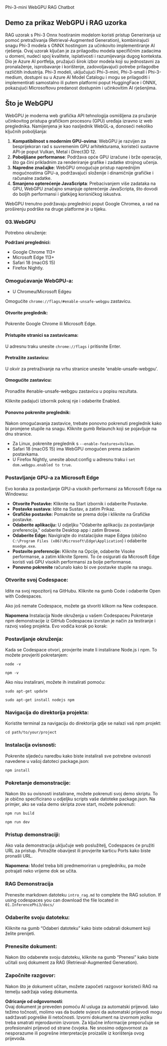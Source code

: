 Phi-3-mini WebGPU RAG Chatbot

## Demo za prikaz WebGPU i RAG uzorka
RAG uzorak s Phi-3 Onnx hostiranim modelom koristi pristup Generiranja uz pomoć pretraživanja (Retrieval-Augmented Generation), kombinirajući snagu Phi-3 modela s ONNX hostingom za učinkovito implementiranje AI rješenja. Ovaj uzorak ključan je za prilagodbu modela specifičnim zadacima u domeni, nudeći spoj kvalitete, isplativosti i razumijevanja dugog konteksta. Dio je Azure AI portfelja, pružajući širok izbor modela koji su jednostavni za pronalaženje, isprobavanje i korištenje, zadovoljavajući potrebe prilagodbe različitih industrija. Phi-3 modeli, uključujući Phi-3-mini, Phi-3-small i Phi-3-medium, dostupni su u Azure AI Model Catalogu i mogu se prilagoditi i implementirati samostalno ili putem platformi poput HuggingFace i ONNX, pokazujući Microsoftovu predanost dostupnim i učinkovitim AI rješenjima.

## Što je WebGPU
WebGPU je moderna web grafička API tehnologija osmišljena za pružanje učinkovitog pristupa grafičkom procesoru (GPU) uređaja izravno iz web preglednika. Namijenjena je kao nasljednik WebGL-a, donoseći nekoliko ključnih poboljšanja:

1. **Kompatibilnost s modernim GPU-ovima**: WebGPU je razvijen za besprijekoran rad s suvremenim GPU arhitekturama, koristeći sustavne API-je poput Vulkan, Metal i Direct3D 12.
2. **Poboljšane performanse**: Podržava opće GPU izračune i brže operacije, što ga čini prikladnim za renderiranje grafike i zadatke strojnog učenja.
3. **Napredne značajke**: WebGPU omogućuje pristup naprednijim mogućnostima GPU-a, podržavajući složenije i dinamičnije grafičke i računalne zadatke.
4. **Smanjeno opterećenje JavaScripta**: Prebacivanjem više zadataka na GPU, WebGPU značajno smanjuje opterećenje JavaScripta, što dovodi do boljih performansi i glatkijeg korisničkog iskustva.

WebGPU trenutno podržavaju preglednici poput Google Chromea, a rad na proširenju podrške na druge platforme je u tijeku.

### 03.WebGPU
Potrebno okruženje:

**Podržani preglednici:** 
- Google Chrome 113+
- Microsoft Edge 113+
- Safari 18 (macOS 15)
- Firefox Nightly.

### Omogućavanje WebGPU-a:

- U Chromeu/Microsoft Edgeu 

Omogućite `chrome://flags/#enable-unsafe-webgpu` zastavicu.

#### Otvorite preglednik:
Pokrenite Google Chrome ili Microsoft Edge.

#### Pristupite stranici sa zastavicama:
U adresnu traku unesite `chrome://flags` i pritisnite Enter.

#### Pretražite zastavicu:
U okvir za pretraživanje na vrhu stranice unesite 'enable-unsafe-webgpu'.

#### Omogućite zastavicu:
Pronađite #enable-unsafe-webgpu zastavicu u popisu rezultata.

Kliknite padajući izbornik pokraj nje i odaberite Enabled.

#### Ponovno pokrenite preglednik:

Nakon omogućavanja zastavice, trebate ponovno pokrenuti preglednik kako bi promjene stupile na snagu. Kliknite gumb Relaunch koji se pojavljuje na dnu stranice.

- Za Linux, pokrenite preglednik s `--enable-features=Vulkan`.
- Safari 18 (macOS 15) ima WebGPU omogućen prema zadanim postavkama.
- U Firefox Nightly, unesite about:config u adresnu traku i `set dom.webgpu.enabled to true`.

### Postavljanje GPU-a za Microsoft Edge 

Evo koraka za postavljanje GPU-a visokih performansi za Microsoft Edge na Windowsu:

- **Otvorite Postavke:** Kliknite na Start izbornik i odaberite Postavke.
- **Postavke sustava:** Idite na Sustav, a zatim Prikaz.
- **Grafičke postavke:** Pomaknite se prema dolje i kliknite na Grafičke postavke.
- **Odaberite aplikaciju:** U odjeljku "Odaberite aplikaciju za postavljanje preferencija," odaberite Desktop app i zatim Browse.
- **Odaberite Edge:** Navigirajte do instalacijske mape Edgea (obično `C:\Program Files (x86)\Microsoft\Edge\Application`) i odaberite `msedge.exe`.
- **Postavite preferencije:** Kliknite na Opcije, odaberite Visoke performanse, a zatim kliknite Spremi.
To će osigurati da Microsoft Edge koristi vaš GPU visokih performansi za bolje performanse.
- **Ponovno pokrenite** računalo kako bi ove postavke stupile na snagu.

### Otvorite svoj Codespace:
Idite na svoj repozitorij na GitHubu.
Kliknite na gumb Code i odaberite Open with Codespaces.

Ako još nemate Codespace, možete ga stvoriti klikom na New codespace.

**Napomena** Instalacija Node okruženja u vašem Codespaceu
Pokretanje npm demonstracije iz GitHub Codespacea izvrstan je način za testiranje i razvoj vašeg projekta. Evo vodiča korak po korak:

### Postavljanje okruženja:
Kada se Codespace otvori, provjerite imate li instalirane Node.js i npm. To možete provjeriti pokretanjem:
```
node -v
```
```
npm -v
```

Ako nisu instalirani, možete ih instalirati pomoću:
```
sudo apt-get update
```
```
sudo apt-get install nodejs npm
```

### Navigacija do direktorija projekta:
Koristite terminal za navigaciju do direktorija gdje se nalazi vaš npm projekt:
```
cd path/to/your/project
```

### Instalacija ovisnosti:
Pokrenite sljedeću naredbu kako biste instalirali sve potrebne ovisnosti navedene u vašoj datoteci package.json:

```
npm install
```

### Pokretanje demonstracije:
Nakon što su ovisnosti instalirane, možete pokrenuti svoj demo skriptu. To je obično specificirano u odjeljku scripts vaše datoteke package.json. Na primjer, ako se vaša demo skripta zove start, možete pokrenuti:

```
npm run build
```
```
npm run dev
```

### Pristup demonstraciji:
Ako vaša demonstracija uključuje web poslužitelj, Codespaces će pružiti URL za pristup. Potražite obavijest ili provjerite karticu Ports kako biste pronašli URL.

**Napomena:** Model treba biti predmemoriran u pregledniku, pa može potrajati neko vrijeme dok se učita.

### RAG Demonstracija
Prenesite markdown datoteku `intro_rag.md` to complete the RAG solution. If using codespaces you can download the file located in `01.InferencePhi3/docs/`

### Odaberite svoju datoteku:
Kliknite na gumb “Odaberi datoteku” kako biste odabrali dokument koji želite prenijeti.

### Prenesite dokument:
Nakon što odaberete svoju datoteku, kliknite na gumb “Prenesi” kako biste učitali svoj dokument za RAG (Retrieval-Augmented Generation).

### Započnite razgovor:
Nakon što je dokument učitan, možete započeti razgovor koristeći RAG na temelju sadržaja vašeg dokumenta.

**Odricanje od odgovornosti**:  
Ovaj dokument je preveden pomoću AI usluga za automatski prijevod. Iako težimo točnosti, molimo vas da budete svjesni da automatski prijevodi mogu sadržavati pogreške ili netočnosti. Izvorni dokument na izvornom jeziku treba smatrati mjerodavnim izvorom. Za ključne informacije preporučuje se profesionalni prijevod od strane čovjeka. Ne snosimo odgovornost za nesporazume ili pogrešne interpretacije proizašle iz korištenja ovog prijevoda.